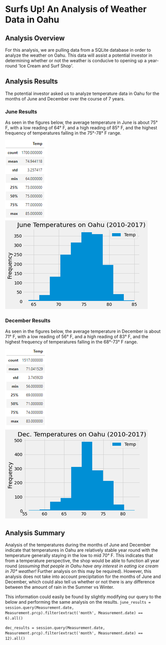 # Surfs Up! An Analysis of Weather Data in Oahu
## Analysis Overview
For this analysis, we are pulling data from a SQLite database in order to analyze the weather on Oahu. This data will assist a potential investor in determining whether or not the weather is conducive to opening up a year-round 'Ice Cream and Surf Shop'.
## Analysis Results
The potential investor asked us to analyze temperature data in Oahu for the months of June and December over the course of 7 years.
### June Results
As seen in the figures below, the average temperature in June is about 75° F, with a low reading of 64° F, and a high reading of 85° F, and the highest frequency of temperatures falling in the 75°-78° F range.

![June Summary](https://github.com/Ian-T-Dixon/Surfs_Up/blob/main/Resources/june_summary.PNG)
![June Histogram](https://github.com/Ian-T-Dixon/Surfs_Up/blob/main/Resources/june_temps.PNG)

### December Results
As seen in the figures below, the average temperature in December is about 71° F, with a low reading of 56° F, and a high reading of 83° F, and the highest frequency of temperatures falling in the 68°-73° F range.

![December Summary](https://github.com/Ian-T-Dixon/Surfs_Up/blob/main/Resources/dec_summary.PNG)
![December Histogram](https://github.com/Ian-T-Dixon/Surfs_Up/blob/main/Resources/dec_temps.PNG)

## Analysis Summary
Analysis of the temperatures during the months of June and December indicate that temperatures in Oahu are relatively stable year round with the temperature generally staying in the low to mid 70° F. This indicates that from a temperature perspective, the shop would be able to function all year round (*assuming that people in Oahu have any interest in eating ice cream in 70° weather!* Further analysis on this may be required). However, this analysis does not take into account precipitation for the months of June and December, which could also tell us whether or not there is any difference between the amount of rain in the Summer vs Winter.

This information could easily be found by slightly modifying our query to the below and performing the same analysis on the results.
`june_results = session.query(Measurement.date, Measurement.prcp).filter(extract('month', Measurement.date) == 6).all()`

`dec_results = session.query(Measurement.date, Measurement.prcp).filter(extract('month', Measurement.date) == 12).all()`
